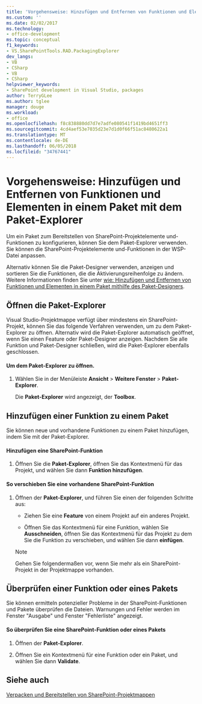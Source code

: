 ```yaml
---
title: 'Vorgehensweise: Hinzufügen und Entfernen von Funktionen und Elementen in einem Paket mit dem Paket-Explorer | Microsoft Docs'
ms.custom: ''
ms.date: 02/02/2017
ms.technology:
- office-development
ms.topic: conceptual
f1_keywords:
- VS.SharePointTools.RAD.PackagingExplorer
dev_langs:
- VB
- CSharp
- VB
- CSharp
helpviewer_keywords:
- SharePoint development in Visual Studio, packages
author: TerryGLee
ms.author: tglee
manager: douge
ms.workload:
- office
ms.openlocfilehash: f8c838880dd7d7e7adfe080541f1419bd4651ff3
ms.sourcegitcommit: 4cd4aef53e7035d23e7d1d0f66f51ac8480622a1
ms.translationtype: MT
ms.contentlocale: de-DE
ms.lasthandoff: 06/05/2018
ms.locfileid: "34767441"
---
```

# <a name="how-to-add-and-remove-features-and-items-to-a-package-by-using-the-packaging-explorer"></a>Vorgehensweise: Hinzufügen und Entfernen von Funktionen und Elementen in einem Paket mit dem Paket-Explorer
  Um ein Paket zum Bereitstellen von SharePoint-Projektelemente und-Funktionen zu konfigurieren, können Sie dem Paket-Explorer verwenden. Sie können die SharePoint-Projektelemente und-Funktionen in der WSP-Datei anpassen.  
  
 Alternativ können Sie die Paket-Designer verwenden, anzeigen und sortieren Sie die Funktionen, die die Aktivierungsreihenfolge zu ändern. Weitere Informationen finden Sie unter [wie: Hinzufügen und Entfernen von Funktionen und Elementen in einem Paket mithilfe des Paket-Designers](../sharepoint/how-to-add-and-remove-features-and-items-to-a-package-by-using-the-package-designer.md).  
  
## <a name="opening-the-packaging-explorer"></a>Öffnen die Paket-Explorer  
 Visual Studio-Projektmappe verfügt über mindestens ein SharePoint-Projekt, können Sie das folgende Verfahren verwenden, um zu dem Paket-Explorer zu öffnen. Alternativ wird die Paket-Explorer automatisch geöffnet, wenn Sie einen Feature oder Paket-Designer anzeigen. Nachdem Sie alle Funktion und Paket-Designer schließen, wird die Paket-Explorer ebenfalls geschlossen.  
  
#### <a name="to-open-the-packaging-explorer"></a>Um dem Paket-Explorer zu öffnen.  
  
1.  Wählen Sie in der Menüleiste **Ansicht** > **Weitere Fenster** > **Paket-Explorer**.  
  
     Die **Paket-Explorer** wird angezeigt, der **Toolbox**.  
  
## <a name="adding-a-feature-to-a-package"></a>Hinzufügen einer Funktion zu einem Paket  
 Sie können neue und vorhandene Funktionen zu einem Paket hinzufügen, indem Sie mit der Paket-Explorer.  
  
#### <a name="to-add-a-sharepoint-feature"></a>Hinzufügen eine SharePoint-Funktion
  
1.  Öffnen Sie die **Paket-Explorer**, öffnen Sie das Kontextmenü für das Projekt, und wählen Sie dann **Funktion hinzufügen**.  
  
#### <a name="to-move-an-existing-sharepoint-feature"></a>So verschieben Sie eine vorhandene SharePoint-Funktion  
  
1.  Öffnen der **Paket-Explorer**, und führen Sie einen der folgenden Schritte aus:  
  
    -   Ziehen Sie eine **Feature** von einem Projekt auf ein anderes Projekt.  
  
    -   Öffnen Sie das Kontextmenü für eine Funktion, wählen Sie **Ausschneiden**, öffnen Sie das Kontextmenü für das Projekt zu dem Sie die Funktion zu verschieben, und wählen Sie dann **einfügen**.  
  
    > [!NOTE]  
    >  Gehen Sie folgendermaßen vor, wenn Sie mehr als ein SharePoint-Projekt in der Projektmappe vorhanden.  
  
## <a name="validating-a-feature-or-package"></a>Überprüfen einer Funktion oder eines Pakets  
 Sie können ermitteln potenzieller Probleme in der SharePoint-Funktionen und Pakete überprüfen die Dateien. Warnungen und Fehler werden im Fenster "Ausgabe" und Fenster "Fehlerliste" angezeigt.  
  
#### <a name="to-validate-a-sharepoint-feature-or-package"></a>So überprüfen Sie eine SharePoint-Funktion oder eines Pakets
  
1.  Öffnen der **Paket-Explorer**.  
  
2.  Öffnen Sie ein Kontextmenü für eine Funktion oder ein Paket, und wählen Sie dann **Validate**.  
  
## <a name="see-also"></a>Siehe auch
 [Verpacken und Bereitstellen von SharePoint-Projektmappen](../sharepoint/packaging-and-deploying-sharepoint-solutions.md)  
  
